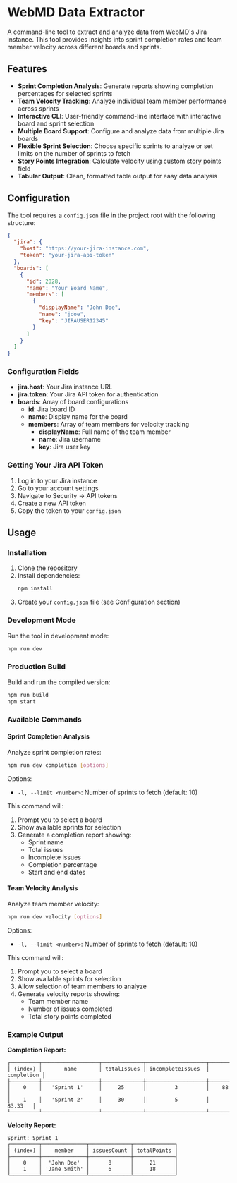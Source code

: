 # WebMD Data Extractor

A command-line tool to extract and analyze data from WebMD's Jira instance. This tool provides insights into sprint completion rates and team member velocity across different boards and sprints.

## Features

- **Sprint Completion Analysis**: Generate reports showing completion percentages for selected sprints
- **Team Velocity Tracking**: Analyze individual team member performance across sprints
- **Interactive CLI**: User-friendly command-line interface with interactive board and sprint selection
- **Multiple Board Support**: Configure and analyze data from multiple Jira boards
- **Flexible Sprint Selection**: Choose specific sprints to analyze or set limits on the number of sprints to fetch
- **Story Points Integration**: Calculate velocity using custom story points field
- **Tabular Output**: Clean, formatted table output for easy data analysis

## Configuration

The tool requires a `config.json` file in the project root with the following structure:

```json
{
  "jira": {
    "host": "https://your-jira-instance.com",
    "token": "your-jira-api-token"
  },
  "boards": [
    {
      "id": 2028,
      "name": "Your Board Name",
      "members": [
        {
          "displayName": "John Doe",
          "name": "jdoe",
          "key": "JIRAUSER12345"
        }
      ]
    }
  ]
}
```

### Configuration Fields

- **jira.host**: Your Jira instance URL
- **jira.token**: Your Jira API token for authentication
- **boards**: Array of board configurations
  - **id**: Jira board ID
  - **name**: Display name for the board
  - **members**: Array of team members for velocity tracking
    - **displayName**: Full name of the team member
    - **name**: Jira username
    - **key**: Jira user key

### Getting Your Jira API Token

1. Log in to your Jira instance
2. Go to your account settings
3. Navigate to Security → API tokens
4. Create a new API token
5. Copy the token to your `config.json`

## Usage

### Installation

1. Clone the repository
2. Install dependencies:
   ```bash
   npm install
   ```
3. Create your `config.json` file (see Configuration section)

### Development Mode

Run the tool in development mode:

```bash
npm run dev
```

### Production Build

Build and run the compiled version:

```bash
npm run build
npm start
```

### Available Commands

#### Sprint Completion Analysis

Analyze sprint completion rates:

```bash
npm run dev completion [options]
```

Options:

- `-l, --limit <number>`: Number of sprints to fetch (default: 10)

This command will:

1. Prompt you to select a board
2. Show available sprints for selection
3. Generate a completion report showing:
   - Sprint name
   - Total issues
   - Incomplete issues
   - Completion percentage
   - Start and end dates

#### Team Velocity Analysis

Analyze team member velocity:

```bash
npm run dev velocity [options]
```

Options:

- `-l, --limit <number>`: Number of sprints to fetch (default: 10)

This command will:

1. Prompt you to select a board
2. Show available sprints for selection
3. Allow selection of team members to analyze
4. Generate velocity reports showing:
   - Team member name
   - Number of issues completed
   - Total story points completed

### Example Output

**Completion Report:**

```
┌─────────┬──────────────────┬─────────────┬───────────────────┬────────────┐
│ (index) │       name       │ totalIssues │ incompleteIssues  │ completion │
├─────────┼──────────────────┼─────────────┼───────────────────┼────────────┤
│    0    │   'Sprint 1'     │     25      │         3         │    88      │
│    1    │   'Sprint 2'     │     30      │         5         │    83.33   │
└─────────┴──────────────────┴─────────────┴───────────────────┴────────────┘
```

**Velocity Report:**

```
Sprint: Sprint 1
┌─────────┬──────────────┬─────────────┬─────────────┐
│ (index) │    member    │ issuesCount │ totalPoints │
├─────────┼──────────────┼─────────────┼─────────────┤
│    0    │  'John Doe'  │      8      │     21      │
│    1    │ 'Jane Smith' │      6      │     18      │
└─────────┴──────────────┴─────────────┴─────────────┘
```
